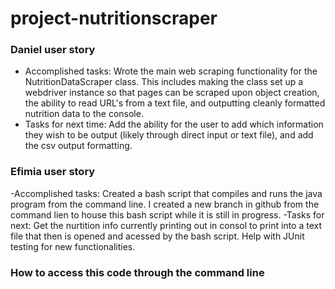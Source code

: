 # project-nutritionscraper
### Daniel user story
- Accomplished tasks: Wrote the main web scraping functionality for the NutritionDataScraper class. This includes making the class set up a webdriver instance so that pages can be scraped upon object creation, the ability to read URL's from a text file, and outputting cleanly formatted nutrition data to the console. 
- Tasks for next time: Add the ability for the user to add which information they wish to be output (likely through direct input or text file), and add the csv output formatting. 

### Efimia user story 
-Accomplished tasks: Created a bash script that compiles and runs the java program from the command line. I created a new branch in github from the command lien to house this bash script while it is still in progress. 
-Tasks for next: Get the nurtition info currently printing out in consol to print into a text file that then is opened and acessed by the bash script. Help with JUnit testing for new functionalities. 





### How to access this code through the command line 
